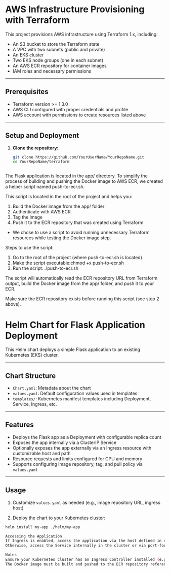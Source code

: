 # AWS Infrastructure Provisioning with Terraform

This project provisions AWS infrastructure using Terraform 1.x, including:

- An S3 bucket to store the Terraform state
- A VPC with two subnets (public and private)
- An EKS cluster
- Two EKS node groups (one in each subnet)
- An AWS ECR repository for container images
- IAM roles and necessary permissions

---

## Prerequisites

- Terraform version >= 1.3.0
- AWS CLI configured with proper credentials and profile
- AWS account with permissions to create resources listed above

---

## Setup and Deployment

1. **Clone the repository:**

   ```bash
   git clone https://github.com/YourUserName/YourRepoName.git
   cd YourRepoName/terraform



The Flask application is located in the app/ directory.
To simplify the process of building and pushing the Docker image to AWS ECR, we created a helper script named push-to-ecr.sh.

This script is located in the root of the project and helps you:

1) Build the Docker image from the app/ folder
2) Authenticate with AWS ECR
3) Tag the image
4) Push it to the ECR repository that was created using Terraform

- We chose to use a script to avoid running unnecessary Terraform resources while testing the Docker image step.

Steps to use the script:
1) Go to the root of the project (where push-to-ecr.sh is located)
2) Make the script executable:chmod +x push-to-ecr.sh
3) Run the script: ./push-to-ecr.sh

The script will automatically read the ECR repository URL from Terraform output, build the Docker image from the app/ folder, and push it to your ECR.

Make sure the ECR repository exists before running this script (see step 2 above).

# Helm Chart for Flask Application Deployment

This Helm chart deploys a simple Flask application to an existing Kubernetes (EKS) cluster.

---

## Chart Structure

- `Chart.yaml`: Metadata about the chart
- `values.yaml`: Default configuration values used in templates
- `templates/`: Kubernetes manifest templates including Deployment, Service, Ingress, etc.

---

## Features

- Deploys the Flask app as a Deployment with configurable replica count
- Exposes the app internally via a ClusterIP Service
- Optionally exposes the app externally via an Ingress resource with customizable host and path
- Resource requests and limits configured for CPU and memory
- Supports configuring image repository, tag, and pull policy via `values.yaml`

---

## Usage

1. Customize `values.yaml` as needed (e.g., image repository URL, ingress host)

2. Deploy the chart to your Kubernetes cluster:

```bash
helm install my-app ./helm/my-app

Accessing the Application
If Ingress is enabled, access the application via the host defined in values.yaml under ingress.host.
Otherwise, access the Service internally in the cluster or via port-forwarding.

Notes
Ensure your Kubernetes cluster has an Ingress Controller installed (e.g., nginx-ingress) if you enable ingress.
The Docker image must be built and pushed to the ECR repository referenced in values.yaml.


